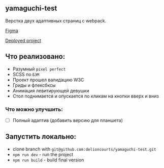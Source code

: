 ## yamaguchi-test
Верстка двух адаптивных страниц с webpack.<br/>

[Figma](https://www.figma.com/file/GNTuJTm9gJDiJvC7wmYADT/%D0%A2%D0%B5%D1%81%D1%82%D0%BE%D0%B2%D0%BE%D0%B5-%D0%B7%D0%B0%D0%B4%D0%B0%D0%BD%D0%B8%D0%B5-%D0%B4%D0%BB%D1%8F-%D0%B2%D0%B5%D1%80%D1%81%D1%82%D0%B0%D0%BB%D1%8C%D1%89%D0%B8%D0%BA%D0%B0.?node-id=0%3A1)

[Deployed project](https://delioncourts.github.io/yamaguchi-test/)

## Что реализовано:
* Разумный `pixel perfect`
* SCSS по `БЭМ`
* Проект прошел валидацию W3C
* Гриды и флексбксы
* Анимация левитирующей девушки
* Стол поднимается и опускается по кликам на кнопки вверх и вниз

### Что можно улучшить:
- [ ] Полный адаптив (добавить версию для планшета)

## Запустить локально:
* clone branch with `git@github.com:delioncourts/yamaguchi-test.git`
* `npm run dev` - run the project
* `npm run build` - build final version